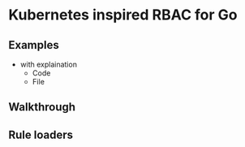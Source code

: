 # Kubernetes inspired RBAC for Go

## Examples
- with explaination
  - Code
  - File

## Walkthrough

## Rule loaders

